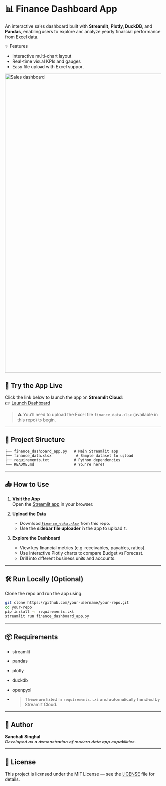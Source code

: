 # 📊 Finance Dashboard App

An interactive sales dashboard built with **Streamlit**, **Plotly**, **DuckDB**, and **Pandas**, enabling users to explore and analyze yearly financial performance from Excel data.

✨ Features

- Interactive multi-chart layout
- Real-time visual KPIs and gauges
- Easy file upload with Excel support


<img width="1675" height="968" alt="Sales dashboard " src="https://github.com/user-attachments/assets/056cac3e-2b8a-4699-824f-9a0c37a82a4b" />


## 🚀 Try the App Live

Click the link below to launch the app on **Streamlit Cloud**:  
👉 [Launch Dashboard](https://dashboards-ss-finance-app.streamlit.app)

> ⚠️ You’ll need to upload the Excel file `finance_data.xlsx` (available in this repo) to begin.


---

## 📁 Project Structure

```
├── finance_dashboard_app.py   # Main Streamlit app
├── finance_data.xlsx           # Sample dataset to upload
├── requirements.txt           # Python dependencies
└── README.md                  # You're here!
```

---

## 📥 How to Use


1. **Visit the App**  
   Open the [Streamlit app](https://dashboards-ss-finance-app.streamlit.app) in your browser.

2. **Upload the Data**  
   - Download [`finance_data.xlsx`](finance_data.xlsx) from this repo.
   - Use the **sidebar file uploader** in the app to upload it.

3. **Explore the Dashboard**  
   - View key financial metrics (e.g. receivables, payables, ratios).
   - Use interactive Plotly charts to compare Budget vs Forecast.
   - Drill into different business units and accounts.

---

## 🛠️ Run Locally (Optional)

Clone the repo and run the app using:

```bash
git clone https://github.com/your-username/your-repo.git
cd your-repo
pip install -r requirements.txt
streamlit run finance_dashboard_app.py
```

---
## 📦 Requirements

- streamlit  
- pandas  
- plotly  
- duckdb  
- openpyxl

- > These are listed in `requirements.txt` and automatically handled by Streamlit Cloud.

---

## 👤 Author

**Sanchali Singhal**  
_Developed as a demonstration of modern data app capabilities._

---

## 📝 License

This project is licensed under the MIT License — see the [LICENSE](LICENSE) file for details.


